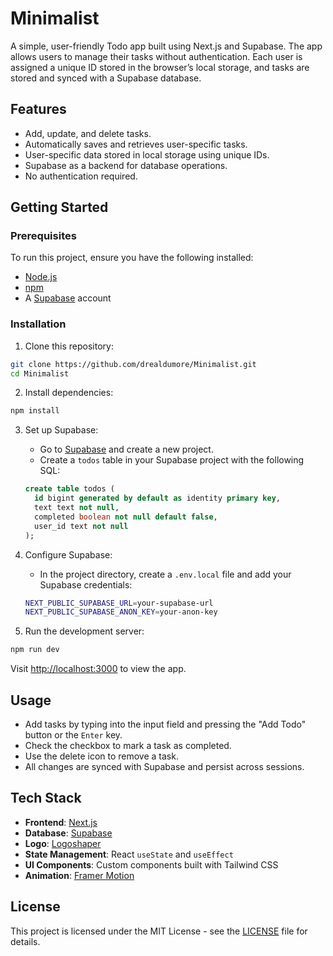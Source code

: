 # Minimalist

A simple, user-friendly Todo app built using Next.js and Supabase. The app allows users to manage their tasks without authentication. Each user is assigned a unique ID stored in the browser’s local storage, and tasks are stored and synced with a Supabase database.

## Features

- Add, update, and delete tasks.
- Automatically saves and retrieves user-specific tasks.
- User-specific data stored in local storage using unique IDs.
- Supabase as a backend for database operations.
- No authentication required.

## Getting Started

### Prerequisites

To run this project, ensure you have the following installed:

- [Node.js](https://nodejs.org/)
- [npm](https://www.npmjs.com/)
- A [Supabase](https://supabase.com/) account

### Installation

1. Clone this repository:

```bash
git clone https://github.com/drealdumore/Minimalist.git
cd Minimalist
```

2. Install dependencies:

```bash
npm install
```

3. Set up Supabase:

   - Go to [Supabase](https://supabase.com/) and create a new project.
   - Create a `todos` table in your Supabase project with the following SQL:

   ```sql
   create table todos (
     id bigint generated by default as identity primary key,
     text text not null,
     completed boolean not null default false,
     user_id text not null
   );
   ```

4. Configure Supabase:

   - In the project directory, create a `.env.local` file and add your Supabase credentials:

   ```bash
   NEXT_PUBLIC_SUPABASE_URL=your-supabase-url
   NEXT_PUBLIC_SUPABASE_ANON_KEY=your-anon-key
   ```

5. Run the development server:

```bash
npm run dev
```

Visit [http://localhost:3000](http://localhost:3000) to view the app.

## Usage

- Add tasks by typing into the input field and pressing the "Add Todo" button or the `Enter` key.
- Check the checkbox to mark a task as completed.
- Use the delete icon to remove a task.
- All changes are synced with Supabase and persist across sessions.

## Tech Stack

- **Frontend**: [Next.js](https://nextjs.org/)
- **Database**: [Supabase](https://supabase.com/)
- **Logo**: [Logoshaper](https://www.logoshaper.co/)
- **State Management**: React `useState` and `useEffect`
- **UI Components**: Custom components built with Tailwind CSS
- **Animation**: [Framer Motion](https://www.framer.com/motion/)


## License

This project is licensed under the MIT License - see the [LICENSE](LICENSE) file for details.
